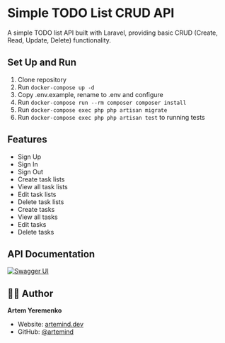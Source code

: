 # Simple TODO List CRUD API

A simple TODO list API built with Laravel, providing basic CRUD (Create, Read, Update, Delete) functionality.

## Set Up and Run

1. Clone repository
2. Run `docker-compose up -d`
3. Copy .env.example, rename to .env and configure
4. Run `docker-compose run --rm composer composer install`
5. Run `docker-compose exec php php artisan migrate`
6. Run `docker-compose exec php php artisan test` to running tests

## Features

- Sign Up
- Sign In
- Sign Out
- Create task lists
- View all task lists
- Edit task lists
- Delete task lists
- Create tasks
- View all tasks
- Edit tasks
- Delete tasks

## API Documentation

[![Swagger UI](https://img.shields.io/badge/API%20Docs-SwaggerUI-brightgreen)](https://petstore.swagger.io/?url=https%3A%2F%2Fartemind.github.io%2Fsimple-laravel-crud-api%2Fapi-docs.json)


## 👨‍💻 Author

**Artem Yeremenko**

- Website: [artemind.dev](https://artemind.dev/?utm_source=github&utm_medium=repo_simple-laravel-crud-api&utm_campaign=personal_brand)
- GitHub: [@artemind](https://github.com/artemind)

